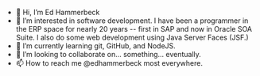 - 👋 Hi, I’m Ed Hammerbeck
- 👀 I’m interested in software development. I have been a programmer in the ERP space for nearly 20 years -- first in SAP and now in Oracle SOA Suite. I also do some web development using Java Server Faces (JSF.)
- 🌱 I’m currently learning git, GitHub, and NodeJS. 
- 💞️ I’m looking to collaborate on... something... eventually.
- 📫 How to reach me @edhammerbeck most everywhere.

<!---
hammerbeck/hammerbeck is a ✨ special ✨ repository because its `README.md` (this file) appears on your GitHub profile.
You can click the Preview link to take a look at your changes.
--->
